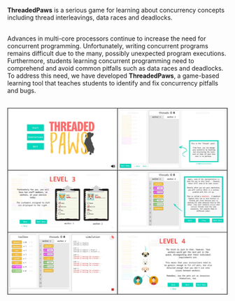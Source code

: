 **ThreadedPaws** is a serious game for learning about concurrency concepts including thread interleavings, data races and deadlocks.<br><br>

Advances in multi-core processors continue to increase the need for concurrent programming. Unfortunately, writing concurrent programs remains difficult due to the many, possibly unexpected program executions. Furthermore, students learning concurrent programming need to comprehend and avoid common pitfalls such as data races and deadlocks. To address this need, we have developed **ThreadedPaws**, a game-based learning tool that teaches students to identify and fix concurrency pitfalls and bugs.<br><br>

![](readme-media/threaded_paws_ui.jpg)